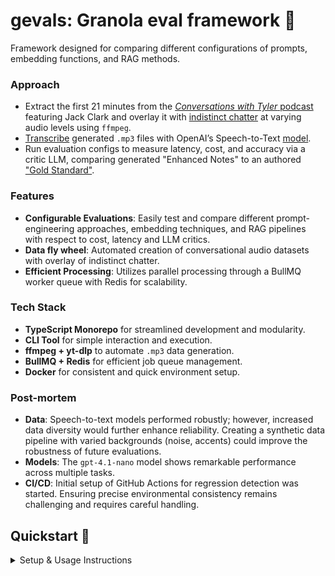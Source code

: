 # gevals: Granola eval framework 🚀

Framework designed for comparing different configurations of prompts, embedding functions, and RAG methods.

### Approach

* Extract the first 21 minutes from the [*Conversations with Tyler* podcast](https://youtu.be/U1ZMmKMMHgQ?si=PYEgcZBfCfVzW5g7) featuring Jack Clark and overlay it with [indistinct chatter](https://youtu.be/50bYnrmaTfE?si=ldJUkdMrNdgXP5me) at varying audio levels using `ffmpeg`.
* [Transcribe](https://github.com/pziet/gevals/blob/main/packages/core/src/data-pipeline/transcribe.ts) generated `.mp3` files with OpenAI’s Speech-to-Text [model](https://platform.openai.com/docs/guides/speech-to-text).
* Run evaluation configs to measure latency, cost, and accuracy via a critic LLM, comparing generated "Enhanced Notes" to an authored ["Gold Standard"](https://github.com/pziet/gevals/blob/main/data/cwt/gold_standard.txt).

### Features

* **Configurable Evaluations**: Easily test and compare different prompt-engineering approaches, embedding techniques, and RAG pipelines with respect to cost, latency and LLM critics.
* **Data fly wheel**: Automated creation of conversational audio datasets with overlay of indistinct chatter.
* **Efficient Processing**: Utilizes parallel processing through a BullMQ worker queue with Redis for scalability.

### Tech Stack

* **TypeScript Monorepo** for streamlined development and modularity.
* **CLI Tool** for simple interaction and execution.
* **ffmpeg + yt-dlp** to automate `.mp3` data generation.
* **BullMQ + Redis** for efficient job queue management.
* **Docker** for consistent and quick environment setup.

### Post-mortem

* **Data**: Speech-to-text models performed robustly; however, increased data diversity would further enhance reliability. Creating a synthetic data pipeline with varied backgrounds (noise, accents) could improve the robustness of future evaluations.
* **Models**: The `gpt-4.1-nano` model shows remarkable performance across multiple tasks.
* **CI/CD**: Initial setup of GitHub Actions for regression detection was started. Ensuring precise environmental consistency remains challenging and requires careful handling.

## Quickstart 🚀

<details>
<summary>Setup & Usage Instructions</summary>

### Prerequisites

Before you begin, ensure you have Node.js (v18 or higher), pnpm (v9.0.0), Docker, and ffmpeg installed on your system. Docker must be running and your user should have the necessary permissions to execute Docker commands. If you're using Linux, you may need to add your user to the docker group and log out and back in for the changes to take effect.

### Installation

```bash
git clone https://github.com/yourname/gevals.git
cd gevals
chmod +x ./scripts/bootstrap.sh
./scripts/bootstrap.sh
pnpm dev
```

### CLI Commands

**Launch Dashboard:**

```bash
gevals display
```

Opens a browser-based leaderboard with interactive plots for evaluation results.

**Run Evaluations:**

```bash
# Run evaluations (ensure worker is running with `pnpm worker:dev`)
gevals run .  # Run all configurations
gevals run configs/{model}-{embedding}-{rag}.yaml  # Run specific configuration
```

**Generate Synthetic Data:**

```bash
gevals data <conversation_url> --chatter <chatter_url> --levels 3
```

Generates `.mp3` conversational audio with indistinct chatter overlays from provided YouTube links.

</details>
